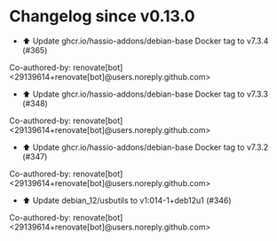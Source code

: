 # Changelog since v0.13.0
- ⬆️ Update ghcr.io/hassio-addons/debian-base Docker tag to v7.3.4 (#365)

Co-authored-by: renovate[bot] <29139614+renovate[bot]@users.noreply.github.com> 
- ⬆️ Update ghcr.io/hassio-addons/debian-base Docker tag to v7.3.3 (#348)

Co-authored-by: renovate[bot] <29139614+renovate[bot]@users.noreply.github.com> 
- ⬆️ Update ghcr.io/hassio-addons/debian-base Docker tag to v7.3.2 (#347)

Co-authored-by: renovate[bot] <29139614+renovate[bot]@users.noreply.github.com> 
- ⬆️ Update debian_12/usbutils to v1:014-1+deb12u1 (#346)

Co-authored-by: renovate[bot] <29139614+renovate[bot]@users.noreply.github.com> 

